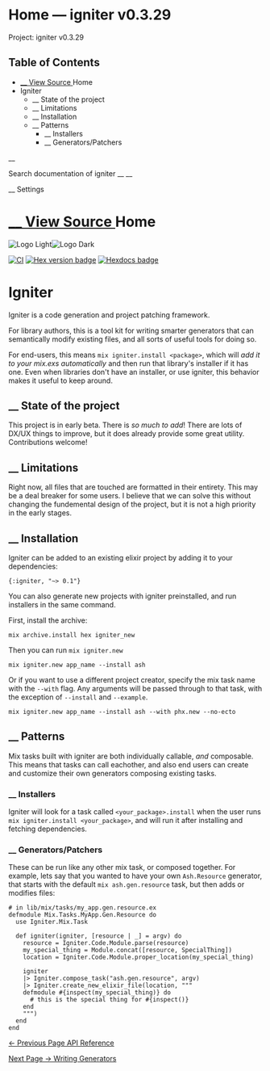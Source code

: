 # Home — igniter v0.3.29

Project: igniter v0.3.29

## Table of Contents

- [ __ View Source ](external_link) Home
- Igniter
  - __ State of the project
  - __ Limitations
  - __ Installation
  - __ Patterns
    - __ Installers
    - __ Generators/Patchers

__

Search documentation of igniter __ __

__ Settings

#  [ __ View Source ](external_link) Home

![Logo Light](external_link)![Logo Dark](external_link)

[![CI](external_link)](https://github.com/ash-project/igniter/actions/workflows/elixir.yml) [![Hex version badge](external_link)](https://hex.pm/packages/igniter) [![Hexdocs badge](external_link)](https://hexdocs.pm/igniter)

# Igniter

Igniter is a code generation and project patching framework.

For library authors, this is a tool kit for writing smarter generators that can semantically modify existing files, and all sorts of useful tools for doing so.

For end-users, this means `mix igniter.install <package>`, which will _add it to your mix.exs automatically_ and then run that library's installer if it has one. Even when libraries don't have an installer, or use igniter, this behavior makes it useful to keep around.

##  __ State of the project

This project is in early beta. There is _so much to add_! There are lots of DX/UX things to improve, but it does already provide some great utility. Contributions welcome!

##  __ Limitations

Right now, all files that are touched are formatted in their entirety. This may be a deal breaker for some users. I believe that we can solve this without changing the fundemental design of the project, but it is not a high priority in the early stages.

##  __ Installation

Igniter can be added to an existing elixir project by adding it to your dependencies:
    
    
    {:igniter, "~> 0.1"}

You can also generate new projects with igniter preinstalled, and run installers in the same command.

First, install the archive:
    
    
    mix archive.install hex igniter_new

Then you can run `mix igniter.new`
    
    
    mix igniter.new app_name --install ash

Or if you want to use a different project creator, specify the mix task name with the `--with` flag. Any arguments will be passed through to that task, with the exception of `--install` and `--example`.
    
    
    mix igniter.new app_name --install ash --with phx.new --no-ecto

##  __ Patterns

Mix tasks built with igniter are both individually callable, _and_ composable. This means that tasks can call eachother, and also end users can create and customize their own generators composing existing tasks.

###  __ Installers

Igniter will look for a task called `<your_package>.install` when the user runs `mix igniter.install <your_package>`, and will run it after installing and fetching dependencies.

###  __ Generators/Patchers

These can be run like any other mix task, or composed together. For example, lets say that you wanted to have your own `Ash.Resource` generator, that starts with the default `mix ash.gen.resource` task, but then adds or modifies files:
    
    
    # in lib/mix/tasks/my_app.gen.resource.ex
    defmodule Mix.Tasks.MyApp.Gen.Resource do
      use Igniter.Mix.Task
    
      def igniter(igniter, [resource | _] = argv) do
        resource = Igniter.Code.Module.parse(resource)
        my_special_thing = Module.concat([resource, SpecialThing])
        location = Igniter.Code.Module.proper_location(my_special_thing)
    
        igniter
        |> Igniter.compose_task("ash.gen.resource", argv)
        |> Igniter.create_new_elixir_file(location, """
        defmodule #{inspect(my_special_thing)} do
          # this is the special thing for #{inspect()}
        end
        """)
      end
    end

[ ← Previous Page  API Reference  ](external_link)

[ Next Page →  Writing Generators  ](external_link)
